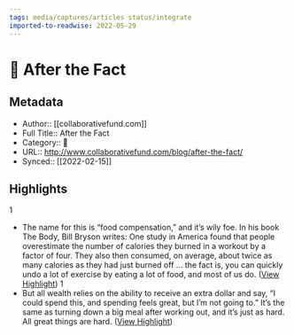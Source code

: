 ```yaml
---
tags: media/captures/articles status/integrate
imported-to-readwise: 2022-05-29
---
```

# 📰 After the Fact

## Metadata
- Author:: [[collaborativefund.com]]
- Full Title:: After the Fact
- Category:: 📰
- URL:: http://www.collaborativefund.com/blog/after-the-fact/
- Synced:: [[2022-02-15]]

## Highlights
1
- The name for this is “food compensation,” and it’s wily foe. In his book The Body, Bill Bryson writes:
  One study in America found that people overestimate the number of calories they burned in a workout by a factor of four. They also then consumed, on average, about twice as many calories as they had just burned off … the fact is, you can quickly undo a lot of exercise by eating a lot of food, and most of us do. ([View Highlight](https://instapaper.com/read/1483381225/18800596))
1
- But all wealth relies on the ability to receive an extra dollar and say, “I could spend this, and spending feels great, but I’m not going to.” It’s the same as turning down a big meal after working out, and it’s just as hard. All great things are hard. ([View Highlight](https://instapaper.com/read/1483381225/18800615))
